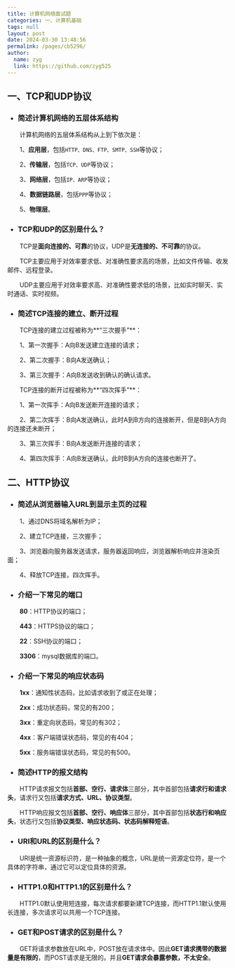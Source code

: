 ```yaml
---
title: 计算机网络面试题
categories: 一、计算机基础
tags: null
layout: post
date: 2024-03-30 13:48:56
permalink: /pages/cb5296/
author: 
  name: zyg
  link: https://github.com/zyg525
---
```


## 一、TCP和UDP协议

* ### 简述计算机网络的五层体系结构

　　计算机网络的五层体系结构从上到下依次是：

　　1、**应用层**，包括`HTTP、DNS、FTP、SMTP、SSH`等协议；

　　2、**传输层**，包括`TCP、UDP`等协议；

　　3、**网络层**，包括`IP、ARP`等协议；

　　4、**数据链路层**，包括`PPP`等协议；

　　5、**物理层**。

* ### TCP和UDP的区别是什么？

　　TCP是**面向连接的、可靠**的协议，UDP是**无连接的、不可靠**的协议。

　　TCP主要应用于对效率要求低、对准确性要求高的场景，比如文件传输、收发邮件、远程登录。

　　UDP主要应用于对效率要求高、对准确性要求低的场景，比如实时聊天、实时通话、实时视频。

* ### 简述TCP连接的建立、断开过程

　　TCP连接的建立过程被称为**“三次握手”**：

　　1、第一次握手：A向B发送建立连接的请求；

　　2、第二次握手：B向A发送确认；

　　3、第三次握手：A向B发送收到确认的确认请求。



　　TCP连接的断开过程被称为**“四次挥手”**：

　　1、第一次挥手：A向B发送断开连接的请求；

　　2、第二次挥手：B向A发送确认，此时A到B方向的连接断开，但是B到A方向的连接还未断开；

　　3、第三次挥手：B向A发送断开连接的请求；

　　4、第四次挥手：A向B发送确认，此时B到A方向的连接也断开了。

## 二、HTTP协议

* ### 简述从浏览器输入URL到显示主页的过程

　　1、通过DNS将域名解析为IP；

　　2、建立TCP连接，三次握手；

　　3、浏览器向服务器发送请求，服务器返回响应，浏览器解析响应并渲染页面；

　　4、释放TCP连接，四次挥手。

* ### 介绍一下常见的端口

　　**80**：HTTP协议的端口；

　　**443**：HTTPS协议的端口；

　　**22**：SSH协议的端口；

　　**3306**：mysql数据库的端口。

* ### 介绍一下常见的响应状态码

　　**1xx**：通知性状态码，比如请求收到了或正在处理；

　　**2xx**：成功状态码，常见的有200；

　　**3xx**：重定向状态码，常见的有302；

　　**4xx**：客户端错误状态码，常见的有404；

　　**5xx**：服务端错误状态码，常见的有500。

* ### 简述HTTP的报文结构

　　HTTP请求报文包括**首部、空行、请求体**三部分，其中首部包括**请求行和请求头**，请求行又包括**请求方式、URL、协议类型**。

　　HTTP响应报文包括**首部、空行、响应体**三部分，其中首部包括**状态行和响应头**，状态行又包括**协议类型、响应状态码、状态码解释短语**。

* ### URI和URL的区别是什么？

　　URI是统一资源标识符，是一种抽象的概念，URL是统一资源定位符，是一个具体的字符串，通过它可以定位具体的资源。

* ### HTTP1.0和HTTP1.1的区别是什么？

　　HTTP1.0默认使用短连接，每次请求都要新建TCP连接，而HTTP1.1默认使用长连接，多次请求可以共用一个TCP连接。

* ### GET和POST请求的区别是什么？

　　GET将请求参数放在URL中，POST放在请求体中。因此**GET请求携带的数据量是有限的**，而POST请求是无限的。并且**GET请求会暴露参数，不太安全**。
